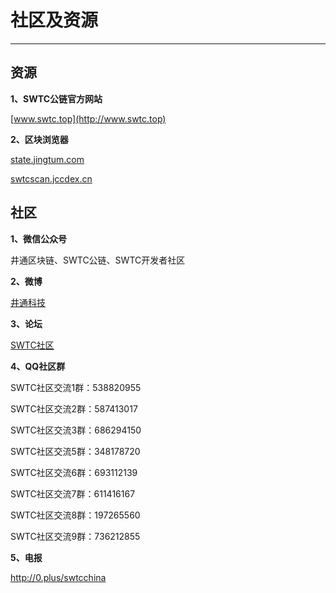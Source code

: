 # 社区及资源

***

## 资源

**1、SWTC公链官方网站**

[www.swtc.top](http://www.swtc.top)

**2、区块浏览器**

[state.jingtum.com](https://state.jingtum.com)

[swtcscan.jccdex.cn](https://swtcscan.jccdex.cn)

## 社区

**1、微信公众号**

井通区块链、SWTC公链、SWTC开发者社区

**2、微博**

[井通科技](https://weibo.com/u/6414971279)

**3、论坛**

[SWTC社区](http://bbswtc.com)

**4、QQ社区群**

SWTC社区交流1群：538820955

SWTC社区交流2群：587413017 

SWTC社区交流3群：686294150 

SWTC社区交流5群：348178720 

SWTC社区交流6群：693112139 

SWTC社区交流7群：611416167 

SWTC社区交流8群：197265560 

SWTC社区交流9群：736212855

**5、电报**

http://0.plus/swtcchina